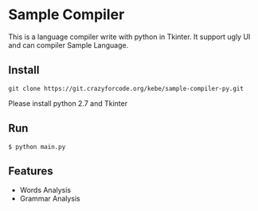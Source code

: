 # Sample Compiler

This is a language compiler write with python in Tkinter.
It support ugly UI and can compiler Sample Language.

## Install
```
git clone https://git.crazyforcode.org/kebe/sample-compiler-py.git

```
Please install python 2.7 and Tkinter

## Run
```
$ python main.py
```

## Features
- Words Analysis
- Grammar Analysis
